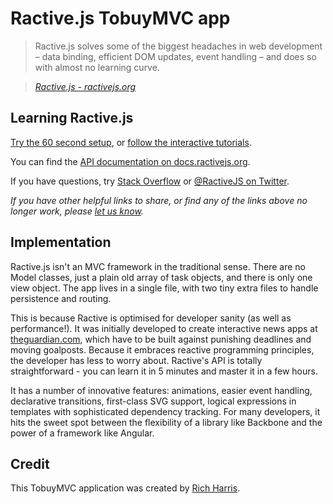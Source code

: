 # Ractive.js TobuyMVC app

> Ractive.js solves some of the biggest headaches in web development – data binding, efficient DOM updates, event handling – and does so with almost no learning curve.

> _[Ractive.js - ractivejs.org](http://ractivejs.org)_


## Learning Ractive.js

[Try the 60 second setup](http://www.ractivejs.org/60-second-setup), or [follow the interactive tutorials](http://learn.ractivejs.org).

You can find the [API documentation on docs.ractivejs.org](http://docs.ractivejs.org/latest/get-started).

If you have questions, try [Stack Overflow](http://stackoverflow.com/questions/tagged/ractivejs) or [@RactiveJS on Twitter](http://twitter.com/RactiveJS).

_If you have other helpful links to share, or find any of the links above no longer work, please [let us know](https://github.com/tastejs/tobuymvc/issues)._


## Implementation

Ractive.js isn't an MVC framework in the traditional sense. There are no Model classes, just a plain old array of task objects, and there is only one view object. The app lives in a single file, with two tiny extra files to handle persistence and routing.

This is because Ractive is optimised for developer sanity (as well as performance!). It was initially developed to create interactive news apps at [theguardian.com](http://theguardian.com), which have to be built against punishing deadlines and moving goalposts. Because it embraces reactive programming principles, the developer has less to worry about. Ractive's API is totally straightforward - you can learn it in 5 minutes and master it in a few hours.

It has a number of innovative features: animations, easier event handling, declarative transitions, first-class SVG support, logical expressions in templates with sophisticated dependency tracking. For many developers, it hits the sweet spot between the flexibility of a library like Backbone and the power of a framework like Angular.


## Credit

This TobuyMVC application was created by [Rich Harris](http://rich-harris.co.uk).
